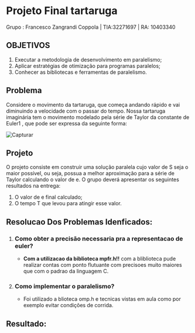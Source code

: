 # Projeto Final tartaruga 
Grupo : Francesco Zangrandi Coppola | TIA:32271697 | RA: 10403340
## OBJETIVOS
1. Executar a metodologia de desenvolvimento em paralelismo;
2. Aplicar estratégias de otimização para programas paralelos;
3. Conhecer as bibliotecas e ferramentas de paralelismo.

## Problema 
Considere o movimento da tartaruga, que começa andando rápido e vai diminuindo a velocidade
com o passar do tempo. Nossa tartaruga imaginária tem o movimento modelado pela série de Taylor
da constante de Euler1
, que pode ser expressa da seguinte forma:

![Capturar](https://github.com/chesco502/Computa-o-paralela/assets/97119222/9b492e45-f226-4ada-b39f-e30f676acb94)

## Projeto
  O projeto consiste em construir uma solução paralela cujo valor de S seja o maior possível, ou seja,
  possua a melhor aproximação para a série de Taylor calculando o valor de e. O grupo deverá
  apresentar os seguintes resultados na entrega:
  1.  O valor de e final calculado;
  2. O tempo T que levou para atingir esse valor.

## Resolucao Dos Problemas Idenficados:
1. ### Como obter  a precisão necessaria pra a representacao de euler?
   + **Com a utilizacao da biblioteca mpfr.h!!** com a bliblioteca pude realizar contas com ponto flutuante com precisoes muito maiores que com o padrao da linguagem C.
2. ### Como implementar o paralelismo?
   + Foi utilizado a blioteca omp.h e tecnicas vistas em aula como por exemplo evitar  condições de corrida.
## Resultado: 


